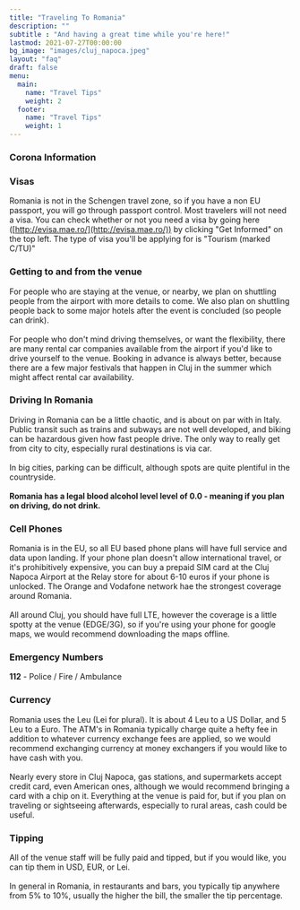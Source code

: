 ```yaml
---
title: "Traveling To Romania"
description: ""
subtitle : "And having a great time while you're here!"
lastmod: 2021-07-27T00:00:00
bg_image: "images/cluj_napoca.jpeg"
layout: "faq"
draft: false
menu:
  main:
    name: "Travel Tips"
    weight: 2
  footer:
    name: "Travel Tips"
    weight: 1
---
```


### Corona Information


### Visas

Romania is not in the Schengen travel zone, so if you have a non EU passport, you will go through passport control. Most 
travelers will not need a visa. You can check whether or not you need a visa by going here
([http://evisa.mae.ro/](http://evisa.mae.ro/)) by clicking "Get Informed" on the top left. The type of visa 
you'll be applying for is "Tourism (marked C/TU)"

### Getting to and from the venue

For people who are staying at the venue, or nearby, we plan on shuttling people from the airport with more details to come.
We also plan on shuttling people back to some major hotels after the event is concluded (so people can drink). 
<br><br>
For people who don't mind driving themselves, or want the flexibility, there are many rental car companies available 
from the airport if you'd like to drive yourself to the venue. Booking in advance is always better, because there are a few 
major festivals that happen in Cluj in the summer which might affect rental car availability. 

### Driving In Romania

Driving in Romania can be a little chaotic, and is about on par with in Italy. Public transit such as trains and subways 
are not well developed, and biking can be hazardous given how fast people drive. The only way to really get from city to city, 
especially rural destinations is via car. 
<br><br>
In big cities, parking can be difficult, although spots are quite plentiful in the countryside.  
<br>
<b>Romania has a legal blood alcohol level level of 0.0 - meaning if you plan on driving, do not drink.</b>

### Cell Phones

Romania is in the EU, so all EU based phone plans will have full service and data upon landing. If your phone plan doesn't allow 
international travel, or it's prohibitively expensive, you can buy a prepaid SIM card at the Cluj Napoca Airport at the Relay
store for about 6-10 euros if your phone is unlocked. The Orange and Vodafone network hae the strongest coverage around Romania.
<br><br>
All around Cluj, you should have full LTE, however the coverage is a little spotty at the venue (EDGE/3G), so if you're 
using your phone for google maps, we would recommend downloading the maps offline.  

### Emergency Numbers

<b>112</b> - Police / Fire / Ambulance


### Currency

Romania uses the Leu (Lei for plural). It is about 4 Leu to a US Dollar, and 5 Leu to a Euro.
The ATM's in Romania typically charge quite a hefty fee in addition to whatever currency exchange fees are applied, so we 
would recommend exchanging currency at money exchangers if you would like to have cash with you.<br><br>
Nearly every store in Cluj Napoca, gas stations, and supermarkets accept credit card, even American ones, although we would
recommend bringing a card with a chip on it. Everything at the venue is paid for, but if you plan on traveling or sightseeing afterwards, 
especially to rural areas, cash could be useful.  

### Tipping

All of the venue staff will be fully paid and tipped, but if you would like, you can tip them in USD, EUR, or Lei.<br><br>In general in Romania, 
in restaurants and bars, you typically tip anywhere from 5% to 10%, usually the higher the bill, the smaller the tip percentage. 